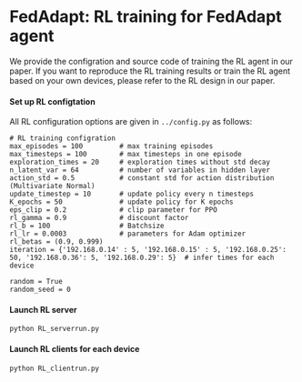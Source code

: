 # FedAdapt: RL training for FedAdapt agent

We provide the configration and source code of training the RL agent in our paper. If you want to reproduce the RL training results or train the RL agent based on your own devices, please refer to the RL design in our paper.

#### Set up RL configtation

All RL configuration options are given in `../config.py` as follows:

```
# RL training configration
max_episodes = 100         # max training episodes
max_timesteps = 100        # max timesteps in one episode
exploration_times = 20	   # exploration times without std decay
n_latent_var = 64          # number of variables in hidden layer
action_std = 0.5           # constant std for action distribution (Multivariate Normal)
update_timestep = 10       # update policy every n timesteps
K_epochs = 50              # update policy for K epochs
eps_clip = 0.2             # clip parameter for PPO
rl_gamma = 0.9             # discount factor
rl_b = 100				   # Batchsize
rl_lr = 0.0003             # parameters for Adam optimizer
rl_betas = (0.9, 0.999)
iteration = {'192.168.0.14' : 5, '192.168.0.15' : 5, '192.168.0.25': 50, '192.168.0.36': 5, '192.168.0.29': 5}  # infer times for each device

random = True
random_seed = 0
```

#### Launch RL server

```
python RL_serverrun.py
```

#### Launch RL clients for each device

```
python RL_clientrun.py
```
